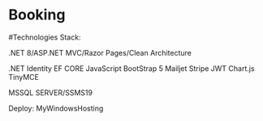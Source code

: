 # Booking
 
#Technologies Stack:

.NET 8/ASP.NET MVC/Razor Pages/Clean Architecture


.NET Identity
EF CORE
JavaScript
BootStrap 5
Mailjet
Stripe
JWT
Chart.js
TinyMCE



MSSQL SERVER/SSMS19



Deploy: MyWindowsHosting

